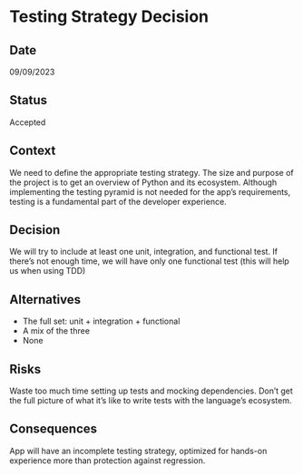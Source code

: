 # **Testing Strategy Decision**

## Date

09/09/2023

## **Status**

Accepted

## **Context**

We need to define the appropriate testing strategy.  The size and purpose of the project is to get an overview of Python and its ecosystem. Although implementing the testing pyramid is not needed for the app’s requirements, testing is a fundamental part of the developer experience.

## **Decision**

We will try to include at least one unit, integration, and functional test. If there’s not enough time, we will have only one functional test (this will help us when using TDD)

## Alternatives

- The full set: unit + integration + functional
- A mix of the three
- None

## Risks

Waste too much time setting up tests and mocking dependencies. Don’t get the full picture of what it’s like to write tests with the language’s ecosystem.

## **Consequences**

App will have an incomplete testing strategy, optimized for hands-on experience more than protection against regression.
